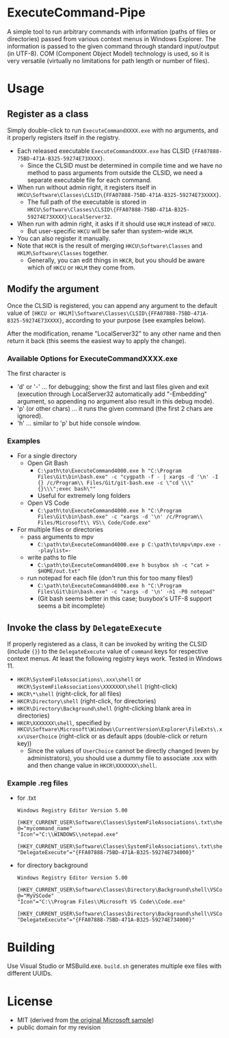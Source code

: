 # ExecuteCommand-Pipe
A simple tool to run arbitrary commands with information (paths of files or directories) passed from various context menus in Windows Explorer. The information is passed to the given command through standard input/output (in UTF-8).
COM (Component Object Model) technology is used, so it is very versatile (virtually no limitations for path length or number of files).

# Usage

## Register as a class

Simply double-click to run `ExecuteCommandXXXX.exe` with no arguments, and it properly registers itself in the registry.
- Each released executable `ExecuteCommandXXXX.exe` has CLSID `{FFA07888-75BD-471A-B325-59274E73XXXX}`.
  - Since the CLSID must be determined in compile time and we have no method to pass arguments from outside the CLSID, we need a separate executable file for each command. 
- When run without admin right, it registers itself in `HKCU\Software\Classes\CLSID\{FFA07888-75BD-471A-B325-59274E73XXXX}`.
  - The full path of the executable is stored in `HKCU\Software\Classes\CLSID\{FFA07888-75BD-471A-B325-59274E73XXXX}\LocalServer32`.
- When run with admin right, it asks if it should use `HKLM` instead of `HKCU`.
  - But user-specific `HKCU` will be safer than system-wide `HKLM`.
- You can also register it manually.
- Note that `HKCR` is the result of merging `HKCU\Software\Classes` and `HKLM\Software\Classes` together.
  - Generally, you can edit things in `HKCR`, but you should be aware which of `HKCU` or `HKLM` they come from.
## Modify the argument
Once the CLSID is registered, you can append any argument to the default value of `[HKCU or HKLM]\Software\Classes\CLSID\{FFA07888-75BD-471A-B325-59274E73XXXX}`, according to your purpose (see examples below).

After the modification, rename "LocalServer32" to any other name and then return it back (this seems the easiest way to apply the change).
### Available Options for ExecuteCommandXXXX.exe
The first character is
- 'd' or '-' ... for debugging; show the first and last files given and exit (execution through LocalServer32 automatically add "-Embedding" argument, so appending no argument also result in this debug mode).
- 'p' (or other chars) ... it runs the given command (the first 2 chars are ignored).
- 'h' ... similar to 'p' but hide console window.
### Examples
- For a single directory
  - Open Git Bash
    - `C:\path\to\ExecuteCommand4000.exe h "C:\Program Files\Git\bin\bash.exe" -c "cygpath -f - | xargs -d '\n' -I {} /c/Program\\ Files/Git/git-bash.exe -c \"cd \\\"{}\\\";exec bash\""`
    - Useful for extremely long folders
  - Open VS Code
    - `C:\path\to\ExecuteCommand4000.exe h "C:\Program Files\Git\bin\bash.exe" -c "xargs -d '\n' /c/Program\\ Files/Microsoft\\ VS\\ Code/Code.exe"`
- For multiple files or directories
  - pass arguments to mpv
    - `C:\path\to\ExecuteCommand4000.exe p C:\path\to\mpv\mpv.exe --playlist=-`
  - write paths to file
    - `C:\path\to\ExecuteCommand4000.exe h busybox sh -c "cat > $HOME/out.txt"`
  - run notepad for each file (don't run this for too many files!)
    - `C:\path\to\ExecuteCommand4000.exe h "C:\Program Files\Git\bin\bash.exe" -c "xargs -d '\n' -n1 -P0 notepad"`
    - (Git bash seems better in this case; busybox's UTF-8 support seems a bit incomplete)
## Invoke the class by `DelegateExecute`
If properly registered as a class, it can be invoked by writing the CLSID (include `{}`) to the `DelegateExecute` value of `command` keys for respective context menus.
At least the following registry keys work. Tested in Windows 11.
- `HKCR\SystemFileAssociations\.xxx\shell` or `HKCR\SystemFileAssociations\XXXXXXX\shell` (right-click)
- `HKCR\*\shell` (right-click, for all files)
- `HKCR\Directory\shell` (right-click, for directories)
- `HKCR\Directory\Background\shell` (right-clicking blank area in directories)
- `HKCR\XXXXXXX\shell`, specified by `HKCU\Software\Microsoft\Windows\CurrentVersion\Explorer\FileExts\.xxx\UserChoice` (right-click or as default apps (double-click or return key))
  - Since the values of `UserChoice` cannot be directly changed (even by administrators), you should use a dummy file to associate .xxx with and then change value in `HKCR\XXXXXXX\shell`. 
### Example .reg files

- for .txt
  ```
  Windows Registry Editor Version 5.00

  [HKEY_CURRENT_USER\Software\Classes\SystemFileAssociations\.txt\shell\mycommand]
  @="mycommand_name"
  "Icon"="C:\\WINDOWS\\notepad.exe"

  [HKEY_CURRENT_USER\Software\Classes\SystemFileAssociations\.txt\shell\mycommand\command]
  "DelegateExecute"="{FFA07888-75BD-471A-B325-59274E734000}"

  ```
- for directory background
  ```
  Windows Registry Editor Version 5.00

  [HKEY_CURRENT_USER\Software\Classes\Directory\Background\shell\VSCode]
  @="MyVSCode"
  "Icon"="C:\\Program Files\\Microsoft VS Code\\Code.exe"

  [HKEY_CURRENT_USER\Software\Classes\Directory\Background\shell\VSCode\command]
  "DelegateExecute"="{FFA07888-75BD-471A-B325-59274E734000}"

  ```
# Building
Use Visual Studio or MSBuild.exe. `build.sh` generates multiple exe files with different UUIDs.
# License
- MIT (derived from [the original Microsoft sample](https://github.com/microsoft/Windows-classic-samples/tree/main/Samples/Win7Samples/winui/shell/appshellintegration/ExecuteCommandVerb))
- public domain for my revision
